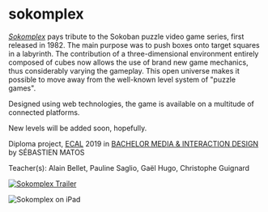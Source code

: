 # sokomplex

*[Sokomplex](https://sokomplex.app)* pays tribute to the Sokoban puzzle video game series, first released in 1982. The main purpose was to push boxes onto target squares in a labyrinth. The contribution of a three-dimensional environment entirely composed of cubes now allows the use of brand new game mechanics, thus considerably varying the gameplay. This open universe makes it possible to move away from the well-known level system of "puzzle games".

Designed using web technologies, the game is available on a multitude of connected platforms.

New levels will be added soon, hopefully.

Diploma project, [ECAL](https://ecal.ch/en/100/homepage) 2019
in [BACHELOR MEDIA & INTERACTION DESIGN](https://ecal.ch/en/1103/studies/bachelor/media-interaction-design/presentation)
by SÉBASTIEN MATOS

Teacher(s): Alain Bellet, Pauline Saglio, Gaël Hugo, Christophe Guignard

[![Sokomplex Trailer](https://ecal.ch/download/webmedia/068c830e8ad1b3f846ac5bd504be3d73_th4@2x.jpg/sokomplex-24176.jpg)](https://vimeo.com/361070000 "Sokomplex Trailer")

![Sokomplex on iPad](https://ecal.ch/download/webmedia/53d5e84b2d58297184c7b36bd5fe98b0_th4@2x.jpg/sokomplex-24177.jpg)
